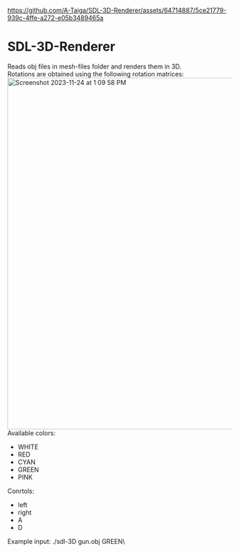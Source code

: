 
https://github.com/A-Taiga/SDL-3D-Renderer/assets/64714887/5ce21779-939c-4ffe-a272-e05b3489465a
# SDL-3D-Renderer
Reads obj files in mesh-files folder and renders them in 3D.\
Rotations are obtained using the following rotation matrices:\
<img width="788" alt="Screenshot 2023-11-24 at 1 09 58 PM" src="https://github.com/A-Taiga/SDL-3D-Renderer/assets/64714887/b69b20f7-a51f-4049-a45f-500e02c023a9">\
Available colors:
- WHITE
- RED
- CYAN
- GREEN
- PINK

Conrtols:
- left
- right
- A
- D

Example input: ./sdl-3D gun.obj GREEN\
